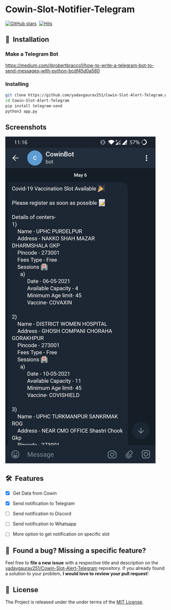 # Cowin-Slot-Notifier-Telegram
[![GitHub stars](https://img.shields.io/github/stars/yadavgaurav251/Cowin-Slot-Alert-Telegram?style=social&label=Star&maxAge=2592000)](https://GitHub.com/yadavgaurav251/Cowin-Slot-Alert-Telegram/stargazers/)&nbsp;&nbsp;[![Hits](https://hits.seeyoufarm.com/api/count/incr/badge.svg?url=https%3A%2F%2Fgithub.com%2Fyadavgaurav251%2FCowin-Slot-Alert-Telegram&count_bg=%2379C83D&title_bg=%23555555&icon=deezer.svg&icon_color=%23E7E7E7&title=hits&edge_flat=false)](https://hits.seeyoufarm.com)

## 🚀&nbsp; Installation

### Make a Telegram Bot

https://medium.com/@robertbracco1/how-to-write-a-telegram-bot-to-send-messages-with-python-bcdf45d0a580

###  Installing 
```bash
git clone https://github.com/yadavgaurav251/Cowin-Slot-Alert-Telegram.git
cd Cowin-Slot-Alert-Telegram
pip install telegram-send 
python3 app.py
```

## Screenshots

![Notification](https://github.com/yadavgaurav251/Cowin-Slot-Alert-Telegram/blob/main/screenshots/Screenshot_20210506-231632.jpg)



## 🛠&nbsp; Features

- [x] Get Data from Cowin 
- [x] Send notification to Telegram
- [ ] Send notification to Discord 
- [ ] Send notification to Whatsapp 
- [ ] More option to get notification on specific slot 


## 🤝&nbsp; Found a bug? Missing a specific feature?

Feel free to **file a new issue** with a respective title and description on the [yadavgaurav251/Cowin-Slot-Alert-Telegram](https://github.com/yadavgaurav251/Cowin-Slot-Alert-Telegram) repository. If you already found a solution to your problem, **I would love to review your pull request**! 

## 📘&nbsp; License
The Project is released under the under terms of the [MIT License](LICENSE).
